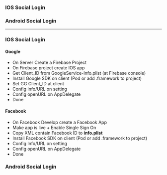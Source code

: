 ### IOS Social Login
### Android Social Login


------------------------------------------------------

### IOS Social Login

#### Google
  * On Server Create a Firebase Project
  * On Firebase project create IOS app
  * Get Client_ID from GoogleService-Info.plist (at Firebase console)
  * Install Google SDK on client (Pod or add .framework to project)
  * Set GG Client_ID at client
  * Config Info/URL on setting
  * Config openURL on AppDelegate
  * Done

#### Facebook
  * On Facebook Develop create a Facebook App
  * Make app is live + Enable Single Sign On
  * Copy XML contain Facebook ID to **info.plist**
  * Install Facebook SDK on client (Pod or add .framework to project)
  * Config Info/URL on setting
  * Config openURL on AppDelegate
  * Done



### Android Social Login
